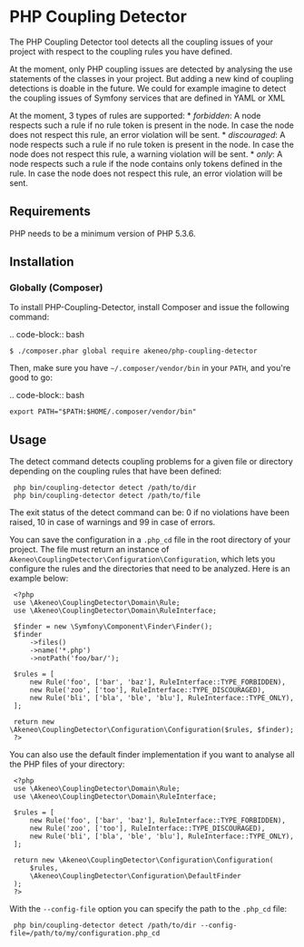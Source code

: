 # PHP Coupling Detector

The PHP Coupling Detector tool detects all the coupling issues of your project with respect to the coupling 
rules you have defined. 

At the moment, only PHP coupling issues are detected by analysing the use statements of the classes in your project. 
But adding a new kind of coupling detections is doable in the future. We could for example imagine to detect the 
 coupling issues of Symfony services that are defined in YAML or XML

At the moment, 3 types of rules are supported:
    * *forbidden*: A node respects such a rule if no rule token is present in the node. In case the node does not respect this rule, an error violation will be sent.
    * *discouraged*: A node respects such a rule if no rule token is present in the node. In case the node does not respect this rule, a warning violation will be sent.
    * *only*: A node respects such a rule if the node contains only tokens defined in the rule. In case the node does not respect this rule, an error violation will be sent.

## Requirements

PHP needs to be a minimum version of PHP 5.3.6.

## Installation

### Globally (Composer)

To install PHP-Coupling-Detector, install Composer and issue the following command:

.. code-block:: bash

    $ ./composer.phar global require akeneo/php-coupling-detector

Then, make sure you have ``~/.composer/vendor/bin`` in your ``PATH``, and
you're good to go:

.. code-block:: bash

    export PATH="$PATH:$HOME/.composer/vendor/bin"

## Usage

The detect command detects coupling problems for a given file or directory depending on the
 coupling rules that have been defined:
 
     php bin/coupling-detector detect /path/to/dir
     php bin/coupling-detector detect /path/to/file
 
 The exit status of the detect command can be: 0 if no violations have been raised, 10 in case of
 warnings and 99 in case of errors.
 
 You can save the configuration in a ``.php_cd`` file in the root directory of
 your project. The file must return an instance of ``Akeneo\CouplingDetector\Configuration\Configuration``,
 which lets you configure the rules and the directories that need to be analyzed.
 Here is an example below:
 
     <?php
     use \Akeneo\CouplingDetector\Domain\Rule;
     use \Akeneo\CouplingDetector\Domain\RuleInterface;
 
     $finder = new \Symfony\Component\Finder\Finder();
     $finder
         ->files()
         ->name('*.php')
         ->notPath('foo/bar/');
 
     $rules = [
         new Rule('foo', ['bar', 'baz'], RuleInterface::TYPE_FORBIDDEN),
         new Rule('zoo', ['too'], RuleInterface::TYPE_DISCOURAGED),
         new Rule('bli', ['bla', 'ble', 'blu'], RuleInterface::TYPE_ONLY),
     ];
 
     return new \Akeneo\CouplingDetector\Configuration\Configuration($rules, $finder);
     ?>
 
 You can also use the default finder implementation if you want to analyse all the PHP files
 of your directory:
 
     <?php
     use \Akeneo\CouplingDetector\Domain\Rule;
     use \Akeneo\CouplingDetector\Domain\RuleInterface;
 
     $rules = [
         new Rule('foo', ['bar', 'baz'], RuleInterface::TYPE_FORBIDDEN),
         new Rule('zoo', ['too'], RuleInterface::TYPE_DISCOURAGED),
         new Rule('bli', ['bla', 'ble', 'blu'], RuleInterface::TYPE_ONLY),
     ];
 
     return new \Akeneo\CouplingDetector\Configuration\Configuration(
         $rules,
         \Akeneo\CouplingDetector\Configuration\DefaultFinder
     );
     ?>
 
 With the ``--config-file`` option you can specify the path to the ``.php_cd`` file:
 
     php bin/coupling-detector detect /path/to/dir --config-file=/path/to/my/configuration.php_cd

